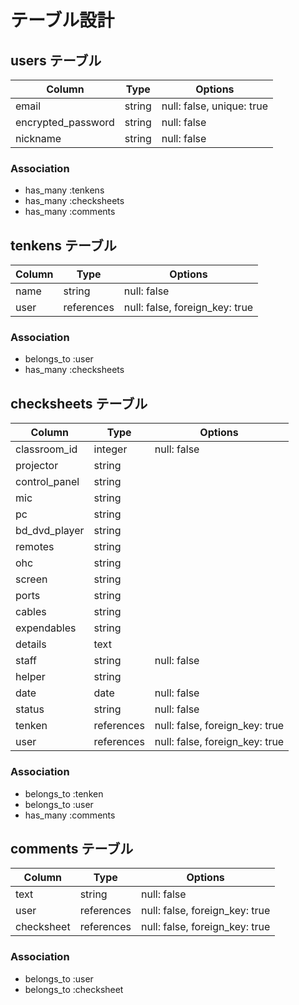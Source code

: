 # テーブル設計

## users テーブル

| Column             | Type    | Options                   |
| ------------------ | ------- | ------------------------- |
| email              | string  | null: false, unique: true |
| encrypted_password | string  | null: false               |
| nickname           | string  | null: false               |

### Association

- has_many :tenkens  
- has_many :checksheets
- has_many :comments

## tenkens テーブル

| Column        | Type       | Options                        |
| ------------- | ---------- | ------------------------------ |
| name          | string     | null: false                    |
| user          | references | null: false, foreign_key: true |

### Association

- belongs_to :user
- has_many :checksheets 

## checksheets テーブル

| Column        | Type       | Options                        |
| ------------- | ---------- | ------------------------------ |
| classroom_id  | integer    | null: false                    |
| projector     | string     |                                |
| control_panel | string     |                                |
| mic           | string     |                                |
| pc            | string     |                                |
| bd_dvd_player | string     |                                |
| remotes       | string     |                                |
| ohc           | string     |                                |
| screen        | string     |                                |
| ports         | string     |                                |
| cables        | string     |                                |
| expendables   | string     |                                |
| details       | text       |                                |
| staff         | string     | null: false                    |
| helper        | string     |                                |
| date          | date       | null: false                    |
| status        | string     | null: false                    |
| tenken        | references | null: false, foreign_key: true |
| user          | references | null: false, foreign_key: true |

### Association

- belongs_to :tenken 
- belongs_to :user
- has_many :comments

## comments テーブル

| Column     | Type       | Options                        |
| ---------- | ---------- | ------------------------------ |
| text       | string     | null: false                    |
| user       | references | null: false, foreign_key: true |
| checksheet | references | null: false, foreign_key: true |

### Association

- belongs_to :user
- belongs_to :checksheet

